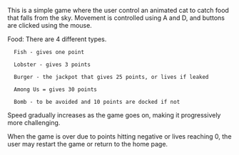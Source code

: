 This is a simple game where the user control an animated cat to catch food that falls from the sky.
Movement is controlled using A and D, and buttons are clicked using the mouse.

Food: There are 4 different types.

      Fish - gives one point
      
      Lobster - gives 3 points
      
      Burger - the jackpot that gives 25 points, or lives if leaked

      Among Us = gives 30 points
      
      Bomb - to be avoided and 10 points are docked if not
Speed gradually increases as the game goes on, making it progressively more challenging.

When the game is over due to points hitting negative or lives reaching 0, the user may restart the game or return to the home page.
